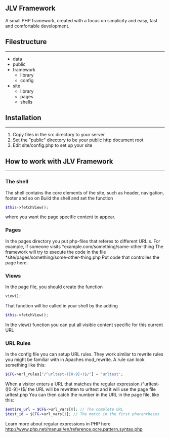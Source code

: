 ## JLV Framework
A small PHP framework, created with a focus on simplicity and easy, fast and comfortable development.

## Filestructure
---------------
* data
* public
* framework
  * library
  * config
* site
  * library
  * pages
  * shells


## Installation
---------------
1.  Copy files in the src directory to your server
2.  Set the "public" directory to be your public http document root
3.  Edit site/config.php to set up your site


## How to work with JLV Framework
---------------
### The shell
The shell contains the core elements of the site, such as header, navigation, footer and so on
Build the shell and set the function
```php
$this->fetchView();
```
where you want the page specific content to appear. 

### Pages
In the pages directory you put php-files that referes to different URL:s. 
For example, if someone visits 
*example.com/something/some-other-thing
The framework will try to execute the code in the file
*site/pages/something/some-other-thing.php
Put code that controlles the page here. 

### Views
In the page file, you should create the function 
```php
view();
```
That function will be called in your shell by the adding 
```php
$this->fetchView();
```
In the view() function you can put all visible content specific for this current URL

### URL Rules
In the config file you can setup URL rules. They work similar to rewrite rules you 
might be familiar with in Apaches mod_rewrite. A rule can look something like this:
```php
$CFG->url_rules["/^urltest-([0-9]+)$/"] = 'urltest';
```
When a visitor enters a URL that matches the regular expression /^urltest-([0-9]+)$/
the URL will be rewritten to urltest and it will use the page file urltest.php You
can then catch the number in the URL in the page file, like this:
```php
$entire_url = $CFG->url_vars[0]; // The complete URL
$test_id = $CFG->url_vars[1]; // The match in the first pharentheses
```
Learn more about regular expressions in PHP here http://www.php.net/manual/en/reference.pcre.pattern.syntax.php